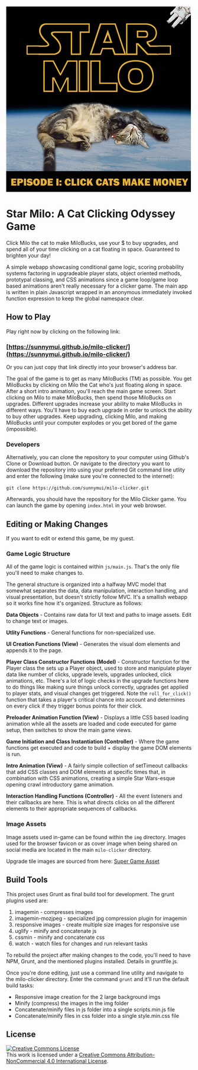 ![Milo Clicker Game Logo and Cover Image](https://raw.githubusercontent.com/sunnymui/milo-clicker/master/social-cover.jpg "A simple clicker game for people that like cats")

# Star Milo: A Cat Clicking Odyssey Game

Click Milo the cat to make MiloBucks, use your $ to buy upgrades, and spend all of your time clicking on a cat floating in space. Guaranteed to brighten your day! 

A simple webapp showcasing conditional game logic, scoring probability systems factoring in upgradeable player stats, object oriented methods, prototypal classing, and CSS animations since a game loop/game loop based animations aren't really necessary for a clicker game. The main app is written in plain Javascript wrapped in an anonymous immediately invoked function expression to keep the global namespace clear.

## How to Play

Play right now by clicking on the following link:
### [https://sunnymui.github.io/milo-clicker/](https://sunnymui.github.io/milo-clicker/)

Or you can just copy that link directly into your browser's address bar.

The goal of the game is to get as many MiloBucks (TM) as possible. You get MiloBucks by clicking on Milo the Cat who's just floating along in space. After a short intro animation, you'll reach the main game screen. Start clicking on Milo to make MiloBucks, then spend those MiloBucks on upgrades. Different upgrades increase your ability to make MiloBucks in different ways. You'll have to buy each upgrade in order to unlock the ability to buy other upgrades. Keep upgrading, clicking Milo, and making MiloBucks until your computer explodes or you get bored of the game (impossible).

### Developers

Alternatively, you can clone the repository to your computer using Github's Clone or Download button. Or navigate to the directory you want to download the repository into using your preferred Git command line utlity and enter the following (make sure you're connected to the internet):

`git clone https://github.com/sunnymui/milo-clicker.git`

Afterwards, you should have the repository for the Milo Clicker game. You can launch the game by opening `index.html` in your web browser.

## Editing or Making Changes

If you want to edit or extend this game, be my guest. 

### Game Logic Structure

All of the game logic is contained within `js/main.js`. That's the only file you'll need to make changes to.

The general structure is organized into a halfway MVC model that somewhat separates the data, data manipulation, interaction handling, and visual presentation, but doesn't strictly follow MVC. It's a smallish webapp so it works fine how it's organized. Structure as follows:

**Data Objects** - Contains raw data for UI text and paths to image assets. Edit to change text or images.

**Utlity Functions** - General functions for non-specialized use.

**UI Creation Functions (View)** - Generates the visual dom elements and appends it to the page.

**Player Class Constructor Functions (Model)** - Constructor function for the Player class the sets up a Player object, used to store and manipulate player data like number of clicks, upgrade levels, upgrades unlocked, click animations, etc. There's a lot of logic checks in the upgrade functions here to do things like making sure things unlock correctly, upgrades get applied to player stats, and visual changes get triggered. Note the `roll_for_click()` function that takes a player's critical chance into account and determines on every click if they trigger bonus points for their click. 

**Preloader Animation Function (View)** - Displays a little CSS based loading animation while all the assets are loaded and code executed for game setup, then switches to show the main game views.

**Game Initiation and Class Instantiation (Controller)** - Where the game functions get executed and code to build + display the game DOM elements is run.

**Intro Animation (View)** - A fairly simple collection of setTimeout callbacks that add CSS classes and DOM elements at specific times that, in combination with CSS animations, creating a simple Star Wars-esque opening crawl introductory game animation.

**Interaction Handling Functions (Controller)** - All the event listeners and their callbacks are here. This is what directs clicks on all the different elements to their appropriate sequences of callbacks.

### Image Assets

Image assets used in-game can be found within the `img` directory. Images used for the browser favicon or as cover image when being shared on social media are located in the main `milo-clicker` directory.

Upgrade tile images are sourced from here: [Super Game Asset](http://www.supergameasset.com/hero-skills-free-fantasy-rpg-series-game-asset.html)

## Build Tools

This project uses Grunt as final build tool for development. The grunt plugins used are:

1. imagemin - compresses images
2. imagemin-mozjpeg - specialized jpg compression plugin for imagemin
2. responsive images - create multiple size images for responsive use
3. uglify - minify and concatenate js
4. cssmin - minify and concatenate css
5. watch - watch files for changes and run relevant tasks
  
To rebuild the project after making changes to the code, you'll need to have NPM, Grunt, and the mentioned plugins installed. Details in gruntfile.js.

Once you're done editing, just use a command line utility and navigate to the milo-clicker directory. Enter the command `grunt` and it'll run the default build tasks:

  * Responsive image creation for the 2 large background imgs
  * Minify (compress) the images in the img folder
  * Concatenate/minify files in js folder into a single scripts.min.js file
  * Concatenate/minify files in css folder into a single style.min.css file

## License

<a rel="license" href="http://creativecommons.org/licenses/by-nc/4.0/"><img alt="Creative Commons License" style="border-width:0" src="https://i.creativecommons.org/l/by-nc/4.0/88x31.png" /></a><br />This work is licensed under a <a rel="license" href="http://creativecommons.org/licenses/by-nc/4.0/">Creative Commons Attribution-NonCommercial 4.0 International License</a>.
